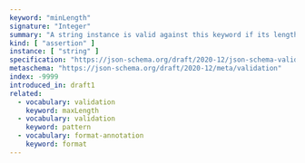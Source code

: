 ```yaml
---
keyword: "minLength"
signature: "Integer"
summary: "A string instance is valid against this keyword if its length is greater than, or equal to, the value of this keyword."
kind: [ "assertion" ]
instance: [ "string" ]
specification: "https://json-schema.org/draft/2020-12/json-schema-validation.html#section-6.3.2"
metaschema: "https://json-schema.org/draft/2020-12/meta/validation"
index: -9999
introduced_in: draft1
related:
  - vocabulary: validation
    keyword: maxLength
  - vocabulary: validation
    keyword: pattern
  - vocabulary: format-annotation
    keyword: format
---
```

